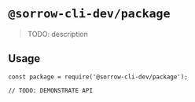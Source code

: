 # `@sorrow-cli-dev/package`

> TODO: description

## Usage

```
const package = require('@sorrow-cli-dev/package');

// TODO: DEMONSTRATE API
```
